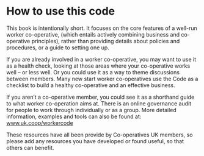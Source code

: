 # How to use this code

This book is intentionally short. It focuses on the core features of a well-run worker co-operative, (which entails actively combining business and co-operative principles), rather than providing details about policies and procedures, or a guide to setting one up.

If you are already involved in a worker co-operative, you may want to use it as a health check, looking at those areas where your co-operative works well – or less well. Or you could use it as a way to theme
discussions between members. Many new start worker co-operatives use the Code as a checklist to build a healthy co-operative and an effective business.

If you aren’t a co-operative member, you could see it as a shorthand guide to what worker co-operation aims at. There is an online governance audit for people to work through individually or as a group. More detailed information, examples and tools can also be found at: www.uk.coop/workercode

These resources have all been provide by Co-operatives UK members, so please add any resources you have developed or found useful, so that others can benefit.